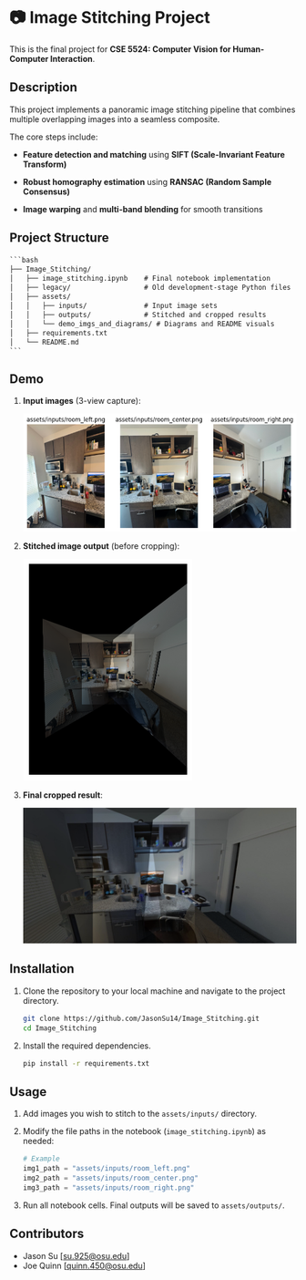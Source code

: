 # 📷 Image Stitching Project

This is the final project for **CSE 5524: Computer Vision for Human-Computer Interaction**.

## Description

This project implements a panoramic image stitching pipeline that combines multiple overlapping images into a seamless composite.

The core steps include:

- **Feature detection and matching** using **SIFT (Scale-Invariant Feature Transform)**

- **Robust homography estimation** using **RANSAC (Random Sample Consensus)**

- **Image warping** and **multi-band blending** for smooth transitions

## Project Structure

    ```bash
    ├── Image_Stitching/
    │   ├── image_stitching.ipynb    # Final notebook implementation
    │   ├── legacy/                  # Old development-stage Python files
    │   ├── assets/
    │   │   ├── inputs/              # Input image sets
    │   │   ├── outputs/             # Stitched and cropped results
    │   │   └── demo_imgs_and_diagrams/ # Diagrams and README visuals
    │   ├── requirements.txt
    │   └── README.md
    ```

## Demo

1. **Input images** (3-view capture):

    ![These are the 3 input images to be stitched](assets/demo_imgs_and_diagrams/inputs.png)

2. **Stitched image output** (before cropping):

    ![This is the stitched output image](assets/demo_imgs_and_diagrams/output.png)

3. **Final cropped result**:

    ![This is the final result after manually cropping](assets/demo_imgs_and_diagrams/final_result.png)

## Installation

1. Clone the repository to your local machine and navigate to the project directory.

    ```bash
    git clone https://github.com/JasonSu14/Image_Stitching.git
    cd Image_Stitching
    ```

2. Install the required dependencies.

    ```bash
   pip install -r requirements.txt
   ```

## Usage

1. Add images you wish to stitch to the `assets/inputs/` directory.
2. Modify the file paths in the notebook (`image_stitching.ipynb`) as needed:

    ```python
    # Example
    img1_path = "assets/inputs/room_left.png"
    img2_path = "assets/inputs/room_center.png"
    img3_path = "assets/inputs/room_right.png"
    ```

3. Run all notebook cells. Final outputs will be saved to `assets/outputs/`.

## Contributors

- Jason Su [su.925@osu.edu]
- Joe Quinn [quinn.450@osu.edu]
